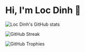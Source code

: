 # Hi, I'm Loc Dinh 👋

![Loc Dinh's GitHub stats](https://github-readme-stats.vercel.app/api?username=dinhtheloc&show_icons=true&theme=radical)

![GitHub Streak](https://streak-stats.demolab.com/?user=dinhtheloc&theme=radical&hide_border=true)

![GitHub Trophies](https://github-profile-trophy.vercel.app/?username=dinhtheloc&theme=radical)
